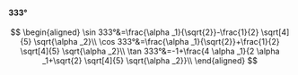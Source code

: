 #### 333°

$$
\begin{aligned}
\sin 333°&=\frac{\alpha _1}{\sqrt{2}}-\frac{1}{2} \sqrt[4]{5} \sqrt{\alpha _2}\\
\cos 333°&=\frac{\alpha _1}{\sqrt{2}}+\frac{1}{2} \sqrt[4]{5} \sqrt{\alpha _2}\\
\tan 333°&=-1+\frac{4 \alpha _1}{2 \alpha _1+\sqrt{2} \sqrt[4]{5} \sqrt{\alpha _2}}\\
\end{aligned}
$$

